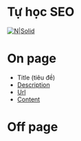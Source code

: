 # Tự học SEO
[![N|Solid](https://cldup.com/dTxpPi9lDf.thumb.png)](https://nodesource.com/products/nsolid)
# On page
* Title (tiêu đề)
* [Description](https://github.com/nguyendev/kinh_nghiem_seo/blob/master/OnPage/Description.md)
* [Url](https://github.com/nguyendev/kinh_nghiem_seo/blob/master/OnPage/Url.md)
* [Content](https://github.com/nguyendev/kinh_nghiem_seo/blob/master/OnPage/Content.md)
# Off page

